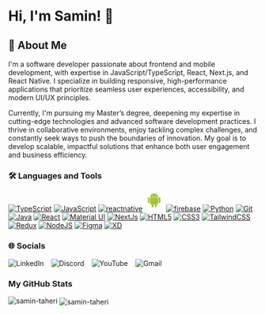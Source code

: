 
# Hi, I'm Samin! 👋


## 🚀 About Me

I'm a software developer passionate about frontend and mobile development, with expertise in JavaScript/TypeScript, React, Next.js, and React Native. I specialize in building responsive, high-performance applications that prioritize seamless user experiences, accessibility, and modern UI/UX principles.

Currently, I'm pursuing my Master’s degree, deepening my expertise in cutting-edge technologies and advanced software development practices. I thrive in collaborative environments, enjoy tackling complex challenges, and constantly seek ways to push the boundaries of innovation. My goal is to develop scalable, impactful solutions that enhance both user engagement and business efficiency.



### 🛠 Languages and Tools

<p align="left">
<a href="https://www.typescriptlang.org/" target="_blank" rel="noreferrer"><img src="https://raw.githubusercontent.com/danielcranney/readme-generator/main/public/icons/skills/typescript-colored.svg" width="36" height="36" alt="TypeScript" /></a>
   <a href="https://developer.mozilla.org/en-US/docs/Web/JavaScript" target="_blank" rel="noreferrer"><img src="https://raw.githubusercontent.com/danielcranney/readme-generator/main/public/icons/skills/javascript-colored.svg" width="36" height="36" alt="JavaScript" /></a>
  <a href="https://reactnative.dev/" target="_blank" rel="noreferrer"> <img src="https://reactnative.dev/img/header_logo.svg" alt="reactnative" width="40" height="40"/></a>
  <a href="https://developer.android.com" target="_blank" rel="noreferrer"><img src="https://raw.githubusercontent.com/devicons/devicon/master/icons/android/android-original-wordmark.svg" alt="android" width="40" height="40"/></a>
  <a href="https://firebase.google.com/" target="_blank" rel="noreferrer"><img src="https://www.vectorlogo.zone/logos/firebase/firebase-icon.svg" alt="firebase" width="40" height="40"/></a> 
  <a href="https://www.python.org/" target="_blank" rel="noreferrer"><img src="https://raw.githubusercontent.com/danielcranney/readme-generator/main/public/icons/skills/python-colored.svg" width="36" height="36" alt="Python" /></a>
  <a href="https://git-scm.com/" target="_blank" rel="noreferrer"><img src="https://raw.githubusercontent.com/danielcranney/readme-generator/main/public/icons/skills/git-colored.svg" width="36" height="36" alt="Git" /></a>
  <a href="https://www.oracle.com/java/" target="_blank" rel="noreferrer"><img src="https://raw.githubusercontent.com/danielcranney/readme-generator/main/public/icons/skills/java-colored.svg" width="36" height="36" alt="Java" /></a>
  <a href="https://reactjs.org/" target="_blank" rel="noreferrer"><img src="https://raw.githubusercontent.com/danielcranney/readme-generator/main/public/icons/skills/react-colored.svg" width="36" height="36" alt="React" /></a>
  <a href="https://mui.com/" target="_blank" rel="noreferrer"><img src="https://raw.githubusercontent.com/danielcranney/readme-generator/main/public/icons/skills/materialui-colored.svg" width="36" height="36" alt="Material UI" /></a>
  <a href="https://nextjs.org/docs" target="_blank" rel="noreferrer"><img src="https://raw.githubusercontent.com/danielcranney/readme-generator/main/public/icons/skills/nextjs-colored.svg" width="36" height="36" alt="NextJs" /></a>
  <a href="https://developer.mozilla.org/en-US/docs/Glossary/HTML5" target="_blank" rel="noreferrer"><img src="https://raw.githubusercontent.com/danielcranney/readme-generator/main/public/icons/skills/html5-colored.svg" width="36" height="36" alt="HTML5" /></a>
  <a href="https://www.w3.org/TR/CSS/#css" target="_blank" rel="noreferrer"><img src="https://raw.githubusercontent.com/danielcranney/readme-generator/main/public/icons/skills/css3-colored.svg" width="36" height="36" alt="CSS3" /></a>
  <a href="https://tailwindcss.com/" target="_blank" rel="noreferrer"><img src="https://raw.githubusercontent.com/danielcranney/readme-generator/main/public/icons/skills/tailwindcss-colored.svg" width="36" height="36" alt="TailwindCSS" /></a>
  <a href="https://redux.js.org/" target="_blank" rel="noreferrer"><img src="https://raw.githubusercontent.com/danielcranney/readme-generator/main/public/icons/skills/redux-colored.svg" width="36" height="36" alt="Redux" /></a>
  <a href="https://nodejs.org/en/" target="_blank" rel="noreferrer"><img src="https://raw.githubusercontent.com/danielcranney/readme-generator/main/public/icons/skills/nodejs-colored.svg" width="36" height="36" alt="NodeJS" /></a>
  <a href="https://www.figma.com/" target="_blank" rel="noreferrer"><img src="https://raw.githubusercontent.com/danielcranney/readme-generator/main/public/icons/skills/figma-colored.svg" width="36" height="36" alt="Figma" /></a>
  <a href="https://www.adobe.com/uk/products/xd.html" target="_blank" rel="noreferrer"><img src="https://raw.githubusercontent.com/danielcranney/readme-generator/main/public/icons/skills/xd-colored.svg" width="36" height="36" alt="XD" /></a>
</p>




### 🌐 Socials  

<p align="left" style="display: flex; align-items: center; gap: 15px;">
  <a href="https://www.linkedin.com/in/samintaheri" target="_blank" rel="noreferrer" style="text-decoration: none;">
    <img src="https://raw.githubusercontent.com/danielcranney/readme-generator/main/public/icons/socials/linkedin.svg" width="32" height="32" alt="LinkedIn" />
  </a>
  
  <a href="https://discord.com/users/samin5601" target="_blank" rel="noreferrer" style="text-decoration: none;">
    <img src="https://skillicons.dev/icons?i=discord" width="32" height="32" alt="Discord" />
  </a>

  <a href="https://www.youtube.com/@samintaheri2090" target="_blank" rel="noreferrer" style="text-decoration: none;">
    <img src="https://raw.githubusercontent.com/danielcranney/readme-generator/main/public/icons/socials/youtube.svg" width="32" height="32" alt="YouTube" />
  </a>

  <a href="mailto:samintaheri1922000@gmail.com" target="_blank" rel="noreferrer" style="text-decoration: none;">
    <img src="https://upload.wikimedia.org/wikipedia/commons/7/7e/Gmail_icon_%282020%29.svg" width="32" height="32" alt="Gmail" />
  </a>
</p>





### My GitHub Stats

<p>
  <img align="left" src="https://github-readme-stats.vercel.app/api/top-langs?username=samin-taheri&show_icons=true&locale=en&layout=compact" alt="samin-taheri" />
</p>

<p>
  &nbsp;<img align="center" src="https://github-readme-stats.vercel.app/api?username=samin-taheri&show_icons=true&locale=en" alt="samin-taheri" />
</p>

